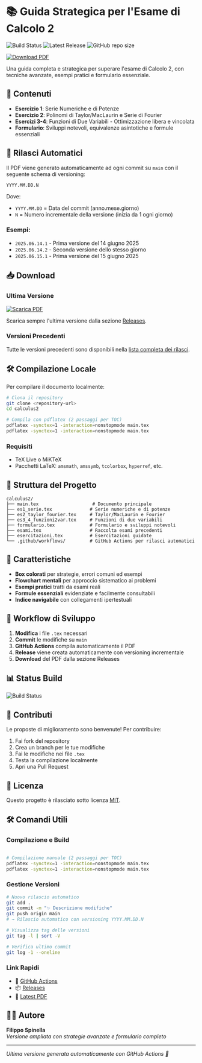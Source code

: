 # 📚 Guida Strategica per l'Esame di Calcolo 2

![Build Status](https://github.com/Spinny03/calculus2/workflows/Build%20and%20Release%20PDF/badge.svg)
![Latest Release](https://img.shields.io/github/v/release/Spinny03/calculus2?label=Latest%20PDF)
![GitHub repo size](https://img.shields.io/github/repo-size/Spinny03/calculus2)

[![Download PDF](https://img.shields.io/badge/Download-PDF%20📄-blue?style=for-the-badge&logo=adobe-acrobat-reader)](https://github.com/Spinny03/calculus2/releases/latest/download/Guida-Strategica-Calcolo2.pdf)

Una guida completa e strategica per superare l'esame di Calcolo 2, con tecniche avanzate, esempi pratici e formulario essenziale.

## 🎯 Contenuti

- **Esercizio 1**: Serie Numeriche e di Potenze
- **Esercizio 2**: Polinomi di Taylor/MacLaurin e Serie di Fourier
- **Esercizi 3-4**: Funzioni di Due Variabili - Ottimizzazione libera e vincolata
- **Formulario**: Sviluppi notevoli, equivalenze asintotiche e formule essenziali

## 🚀 Rilasci Automatici

Il PDF viene generato automaticamente ad ogni commit su `main` con il seguente schema di versioning:

```
YYYY.MM.DD.N
```

Dove:

- `YYYY.MM.DD` = Data del commit (anno.mese.giorno)
- `N` = Numero incrementale della versione (inizia da 1 ogni giorno)

### Esempi:

- `2025.06.14.1` - Prima versione del 14 giugno 2025
- `2025.06.14.2` - Seconda versione dello stesso giorno
- `2025.06.15.1` - Prima versione del 15 giugno 2025

## 📥 Download

### Ultima Versione

[![Scarica PDF](https://img.shields.io/badge/Scarica-PDF%20Ultima%20Versione-green?style=for-the-badge&logo=download)](https://github.com/Spinny03/calculus2/releases/latest/download/Guida-Strategica-Calcolo2.pdf)

Scarica sempre l'ultima versione dalla sezione [Releases](../../releases/latest).

### Versioni Precedenti

Tutte le versioni precedenti sono disponibili nella [lista completa dei rilasci](../../releases).

## 🛠️ Compilazione Locale

Per compilare il documento localmente:

```bash
# Clona il repository
git clone <repository-url>
cd calculus2

# Compila con pdflatex (2 passaggi per TOC)
pdflatex -synctex=1 -interaction=nonstopmode main.tex
pdflatex -synctex=1 -interaction=nonstopmode main.tex
```

### Requisiti

- TeX Live o MiKTeX
- Pacchetti LaTeX: `amsmath`, `amssymb`, `tcolorbox`, `hyperref`, etc.

## 📝 Struttura del Progetto

```
calculus2/
├── main.tex                    # Documento principale
├── es1_serie.tex              # Serie numeriche e di potenze
├── es2_taylor_fourier.tex     # Taylor/MacLaurin e Fourier
├── es3_4_funzioni2var.tex     # Funzioni di due variabili
├── formulario.tex             # Formulario e sviluppi notevoli
├── esami.tex                  # Raccolta esami precedenti
├── esercitazioni.tex          # Esercitazioni guidate
└── .github/workflows/         # GitHub Actions per rilasci automatici
```

## 🎨 Caratteristiche

- **Box colorati** per strategie, errori comuni ed esempi
- **Flowchart mentali** per approccio sistematico ai problemi
- **Esempi pratici** tratti da esami reali
- **Formule essenziali** evidenziate e facilmente consultabili
- **Indice navigabile** con collegamenti ipertestuali

## 🔄 Workflow di Sviluppo

1. **Modifica** i file `.tex` necessari
2. **Commit** le modifiche su `main`
3. **GitHub Actions** compila automaticamente il PDF
4. **Release** viene creata automaticamente con versioning incrementale
5. **Download** del PDF dalla sezione Releases

## 📊 Status Build

![Build Status](../../workflows/Build%20and%20Release%20PDF/badge.svg)

## 🤝 Contributi

Le proposte di miglioramento sono benvenute! Per contribuire:

1. Fai fork del repository
2. Crea un branch per le tue modifiche
3. Fai le modifiche nei file `.tex`
4. Testa la compilazione localmente
5. Apri una Pull Request

## 📄 Licenza

Questo progetto è rilasciato sotto licenza [MIT](LICENSE).

## 🛠️ Comandi Utili

### Compilazione e Build

```bash

# Compilazione manuale (2 passaggi per TOC)
pdflatex -synctex=1 -interaction=nonstopmode main.tex
pdflatex -synctex=1 -interaction=nonstopmode main.tex
```

### Gestione Versioni

```bash
# Nuovo rilascio automatico
git add .
git commit -m "✨ Descrizione modifiche"
git push origin main
# → Rilascio automatico con versioning YYYY.MM.DD.N

# Visualizza tag delle versioni
git tag -l | sort -V

# Verifica ultimo commit
git log -1 --oneline
```

### Link Rapidi

- 🔗 [GitHub Actions](https://github.com/Spinny03/calculus2/actions)
- 📦 [Releases](https://github.com/Spinny03/calculus2/releases)
- 📄 [Latest PDF](https://github.com/Spinny03/calculus2/releases/latest)

## 👨‍🎓 Autore

**Filippo Spinella**  
_Versione ampliata con strategie avanzate e formulario completo_

---

_Ultima versione generata automaticamente con GitHub Actions 🚀_
